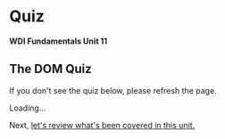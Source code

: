 # Quiz

**WDI Fundamentals Unit 11**

## The DOM Quiz

If you don't see the quiz below, please refresh the page.

Loading...

Next, [let's review what's been covered in this unit.](dom-cheatsheet.md)

